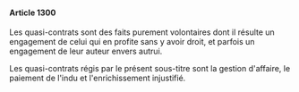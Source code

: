 #### Article 1300

Les quasi-contrats sont des faits purement volontaires dont il résulte un engagement de celui qui en profite sans y avoir droit, et parfois un engagement de leur auteur envers autrui.

Les quasi-contrats régis par le présent sous-titre sont la gestion d'affaire, le paiement de l'indu et l'enrichissement injustifié.

